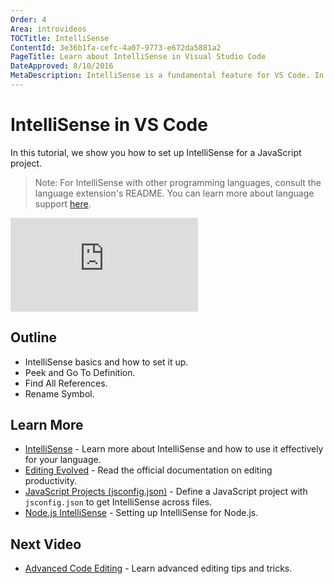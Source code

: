 ```yaml
---
Order: 4
Area: introvideos
TOCTitle: IntelliSense
ContentId: 3e36b1fa-cefc-4a07-9773-e672da5881a2
PageTitle: Learn about IntelliSense in Visual Studio Code
DateApproved: 8/10/2016
MetaDescription: IntelliSense is a fundamental feature for VS Code. In this article, learn how to configure and use IntelliSense for JavaScript in VS Code. 
---
```


# IntelliSense in VS Code

In this tutorial, we show you how to set up IntelliSense for a JavaScript project.

> Note: For IntelliSense with other programming languages, consult the language extension's README. You can learn more about language support [here](/docs/languages/overview.md).

<iframe src="https://www.youtube.com/embed/jVIe82TdmqE?rel=0&amp;disablekb=0&amp;modestbranding=1&amp;showinfo=0" frameborder="0" allowfullscreen></iframe>

## Outline

* IntelliSense basics and how to set it up.
* Peek and Go To Definition.
* Find All References.
* Rename Symbol.

## Learn More

* [IntelliSense](/docs/editor/intellisense.md) - Learn more about IntelliSense and how to use it effectively for your language. 
* [Editing Evolved](/docs/editor/editingevolved.md) - Read the official documentation on editing productivity.
* [JavaScript Projects (jsconfig.json)](/docs/languages/javascript.md#javascript-projects-jsconfigjson) - Define a JavaScript project with `jsconfig.json` to get IntelliSense across files.
* [Node.js IntelliSense](/docs/runtimes/nodejs.md#adding-a-jsconfigjson-configuration-file) - Setting up IntelliSense for Node.js.

## Next Video

* [Advanced Code Editing](/docs/introvideos/codeediting.md) - Learn advanced editing tips and tricks.